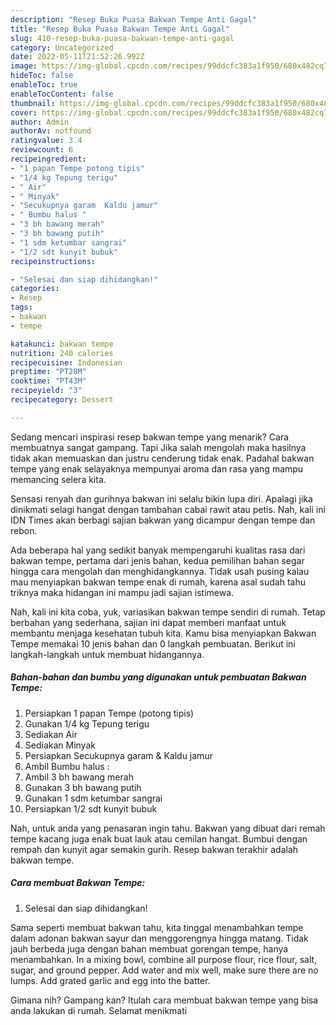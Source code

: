 ```yaml
---
description: "Resep Buka Puasa Bakwan Tempe Anti Gagal"
title: "Resep Buka Puasa Bakwan Tempe Anti Gagal"
slug: 410-resep-buka-puasa-bakwan-tempe-anti-gagal
category: Uncategorized
date: 2022-05-11T21:52:26.992Z
image: https://img-global.cpcdn.com/recipes/99ddcfc383a1f950/680x482cq70/bakwan-tempe-foto-resep-utama.jpg
hideToc: false
enableToc: true
enableTocContent: false
thumbnail: https://img-global.cpcdn.com/recipes/99ddcfc383a1f950/680x482cq70/bakwan-tempe-foto-resep-utama.jpg
cover: https://img-global.cpcdn.com/recipes/99ddcfc383a1f950/680x482cq70/bakwan-tempe-foto-resep-utama.jpg
author: Admin
authorAv: notfound
ratingvalue: 3.4
reviewcount: 6
recipeingredient:
- "1 papan Tempe potong tipis"
- "1/4 kg Tepung terigu"
- " Air"
- " Minyak"
- "Secukupnya garam  Kaldu jamur"
- " Bumbu halus "
- "3 bh bawang merah"
- "3 bh bawang putih"
- "1 sdm ketumbar sangrai"
- "1/2 sdt kunyit bubuk"
recipeinstructions:

- "Selesai dan siap dihidangkan!"
categories:
- Resep
tags:
- bakwan
- tempe

katakunci: bakwan tempe 
nutrition: 240 calories
recipecuisine: Indonesian
preptime: "PT28M"
cooktime: "PT43M"
recipeyield: "3"
recipecategory: Dessert

---
```



Sedang mencari inspirasi resep bakwan tempe yang menarik? Cara membuatnya sangat gampang. Tapi Jika salah mengolah maka hasilnya tidak akan memuaskan dan justru cenderung tidak enak. Padahal bakwan tempe yang enak selayaknya mempunyai aroma dan rasa yang mampu memancing selera kita.


Sensasi renyah dan gurihnya bakwan ini selalu bikin lupa diri. Apalagi jika dinikmati selagi hangat dengan tambahan cabai rawit atau petis. Nah, kali ini IDN Times akan berbagi sajian bakwan yang dicampur dengan tempe dan rebon.

Ada beberapa hal yang sedikit banyak mempengaruhi kualitas rasa dari bakwan tempe, pertama dari jenis bahan, kedua pemilihan bahan segar hingga cara mengolah dan menghidangkannya. Tidak usah pusing kalau mau menyiapkan bakwan tempe enak di rumah, karena asal sudah tahu triknya maka hidangan ini mampu jadi sajian istimewa.


Nah, kali ini kita coba, yuk, variasikan bakwan tempe sendiri di rumah. Tetap berbahan yang sederhana, sajian ini dapat memberi manfaat untuk membantu menjaga kesehatan tubuh kita. Kamu bisa menyiapkan Bakwan Tempe memakai 10 jenis bahan dan 0 langkah pembuatan. Berikut ini langkah-langkah untuk membuat hidangannya.

<!--inarticleads1-->

##### Bahan-bahan dan bumbu yang digunakan untuk pembuatan Bakwan Tempe:

1. Persiapkan 1 papan Tempe (potong tipis)
1. Gunakan 1/4 kg Tepung terigu
1. Sediakan  Air
1. Sediakan  Minyak
1. Persiapkan Secukupnya garam &amp; Kaldu jamur
1. Ambil  Bumbu halus :
1. Ambil 3 bh bawang merah
1. Gunakan 3 bh bawang putih
1. Gunakan 1 sdm ketumbar sangrai
1. Persiapkan 1/2 sdt kunyit bubuk


Nah, untuk anda yang penasaran ingin tahu. Bakwan yang dibuat dari remah tempe kacang juga enak buat lauk atau cemilan hangat. Bumbui dengan rempah dan kunyit agar semakin gurih. Resep bakwan terakhir adalah bakwan tempe. 

<!--inarticleads2-->

##### Cara membuat Bakwan Tempe:


1. Selesai dan siap dihidangkan!

Sama seperti membuat bakwan tahu, kita tinggal menambahkan tempe dalam adonan bakwan sayur dan menggorengnya hingga matang. Tidak jauh berbeda juga dengan bahan membuat gorengan tempe, hanya menambahkan. In a mixing bowl, combine all purpose flour, rice flour, salt, sugar, and ground pepper. Add water and mix well, make sure there are no lumps. Add grated garlic and egg into the batter. 

Gimana nih? Gampang kan? Itulah cara membuat bakwan tempe yang bisa anda lakukan di rumah. Selamat menikmati
